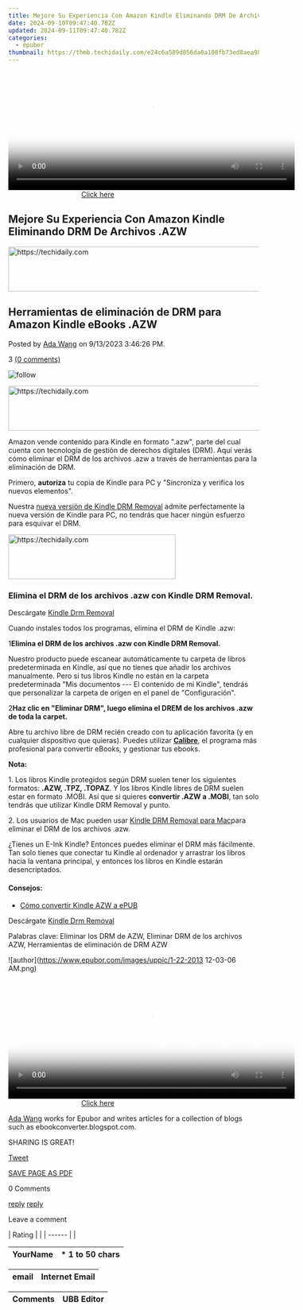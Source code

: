 ```yaml
---
title: Mejore Su Experiencia Con Amazon Kindle Eliminando DRM De Archivos .AZW
date: 2024-09-10T09:47:40.782Z
updated: 2024-09-11T09:47:40.782Z
categories:
  - epubor
thumbnail: https://thmb.techidaily.com/e24c6a589d856da0a108fb73ed8aea987528294a85122e6caa68a425ef40bc26.jpg
---
```






<!-- affiliate ads begin -->
<span id="1982462">
					<video width="576" height="240" style="cursor:pointer"
           poster="//a.impactradius-go.com/display-clicktoplayimage/1982462.png"
           onclick="if(!this.playClicked){this.play();this.setAttribute('controls',true);this.playClicked=true;}">
	   <source src="//a.impactradius-go.com/display-ad/22993-1982462">
	   <img src="//a.impactradius-go.com/display-clicktoplayimage/1982462.png" style="border: none; height: 100%; width: 100%; object-fit: contain">
	</video>
	<div style="width:360px;text-align:center"><a href="javascript:window.open(decodeURIComponent('https%3A%2F%2Fhomestyler.sjv.io%2Fc%2F5597632%2F1982462%2F22993'), '_blank');void(0);">Click here</a></div>
</span>
<img height="0" width="0" src="https://imp.pxf.io/i/5597632/1982462/22993" style="position:absolute;visibility:hidden;" border="0" />
<!-- affiliate ads end -->




## Mejore Su Experiencia Con Amazon Kindle Eliminando DRM De Archivos .AZW





<!-- affiliate ads begin -->
<a href="https://ephamedtechinc.pxf.io/c/5597632/2137228/26400" target="_top" id="2137228">
  <img src="//a.impactradius-go.com/display-ad/26400-2137228" border="0" alt="https://techidaily.com" width="728" height="90"/>
</a>
<img height="0" width="0" src="https://ephamedtechinc.pxf.io/i/5597632/2137228/26400" style="position:absolute;visibility:hidden;" border="0" />
<!-- affiliate ads end -->




## Herramientas de eliminación de DRM para Amazon Kindle eBooks .AZW

Posted by [Ada Wang](https://plus.google.com/+AdaWang/posts) on 9/13/2023 3:46:26 PM.

3 [(0 comments)](http://www.epubor.com/#comment-area) 



![follow](http://www.epubor.com/images/follow.png)





<!-- affiliate ads begin -->
<a href="https://ephamedtechinc.pxf.io/c/5597632/2130529/26400" target="_top" id="2130529">
  <img src="//a.impactradius-go.com/display-ad/26400-2130529" border="0" alt="https://techidaily.com" width="728" height="90"/>
</a>
<img height="0" width="0" src="https://ephamedtechinc.pxf.io/i/5597632/2130529/26400" style="position:absolute;visibility:hidden;" border="0" />
<!-- affiliate ads end -->




Amazon vende contenido para Kindle en formato ".azw", parte del cual cuenta con tecnología de gestión de derechos digitales (DRM). Aquí verás cómo eliminar el DRM de los archivos .azw a través de herramientas para la eliminación de DRM.

Primero, **autoriza** tu copia de Kindle para PC y "Sincroniza y verifica los nuevos elementos".

Nuestra [nueva versión de Kindle DRM Removal](https://tools.techidaily.com/epubor/products/) admite perfectamente la nueva versión de Kindle para PC, no tendrás que hacer ningún esfuerzo para esquivar el DRM.





<!-- affiliate ads begin -->
<a href="https://aligracehair.sjv.io/c/5597632/2135402/19272" target="_top" id="2135402">
  <img src="//a.impactradius-go.com/display-ad/19272-2135402" border="0" alt="https://techidaily.com" width="336" height="90"/>
</a>
<img height="0" width="0" src="https://aligracehair.sjv.io/i/5597632/2135402/19272" style="position:absolute;visibility:hidden;" border="0" />
<!-- affiliate ads end -->




### Elimina el DRM de los archivos .azw con Kindle DRM Removal.

Descárgate [Kindle Drm Removal](https://tools.techidaily.com/epubor/products/)

[](https://tools.techidaily.com/epubor/ultimate/) [](https://tools.techidaily.com/epubor/ultimate/) 

Cuando instales todos los programas, elimina el DRM de Kindle .azw:

1**Elimina el DRM de los archivos .azw con Kindle DRM Removal.**

Nuestro producto puede escanear automáticamente tu carpeta de libros predeterminada en Kindle, así que no tienes que añadir los archivos manualmente. Pero si tus libros Kindle no están en la carpeta predeterminada "Mis documentos --- El contenido de mi Kindle", tendrás que personalizar la carpeta de origen en el panel de "Configuración".

2**Haz clic en "Eliminar DRM", luego elimina el DREM de los archivos .azw de toda la carpet.**

Abre tu archivo libre de DRM recién creado con tu aplicación favorita (y en cualquier dispositivo que quieras). Puedes utilizar [**Calibre**](https://tools.techidaily.com/epubor/products/), el programa más profesional para convertir eBooks, y gestionar tus ebooks.

**Nota:**

1\. Los libros Kindle protegidos según DRM suelen tener los siguientes formatos: **.AZW, .TPZ, .TOPAZ**. Y los libros Kindle libres de DRM suelen estar en formato .MOBI. Así que si quieres **convertir .AZW a .MOBI**, tan solo tendrás que utilizar Kindle DRM Removal y punto.

2\. Los usuarios de Mac pueden usar [Kindle DRM Removal para Mac](https://tools.techidaily.com/epubor/products/)para eliminar el DRM de los archivos .azw.

¿Tienes un E-Ink Kindle? Entonces puedes eliminar el DRM más fácilmente. Tan solo tienes que conectar tu Kindle al ordenador y arrastrar los libros hacia la ventana principal, y entonces los libros en Kindle estarán desencriptados.

#### Consejos:

* [Cómo convertir Kindle AZW a ePUB](https://tools.techidaily.com/epubor/products/)

Descárgate [Kindle Drm Removal](https://tools.techidaily.com/epubor/products/)

[](https://tools.techidaily.com/epubor/ultimate/) [](https://tools.techidaily.com/epubor/ultimate/) 

Palabras clave: Eliminar los DRM de AZW, Eliminar DRM de los archivos AZW, Herramientas de eliminación de DRM AZW

![author](https://www.epubor.com/images/uppic/1-22-2013 12-03-06 AM.png)





<!-- affiliate ads begin -->
<span id="1983545">
					<video width="576" height="240" style="cursor:pointer"
           poster="//a.impactradius-go.com/display-clicktoplayimage/1983545.png"
           onclick="if(!this.playClicked){this.play();this.setAttribute('controls',true);this.playClicked=true;}">
	   <source src="//a.impactradius-go.com/display-ad/22993-1983545">
	   <img src="//a.impactradius-go.com/display-clicktoplayimage/1983545.png" style="border: none; height: 100%; width: 100%; object-fit: contain">
	</video>
	<div style="width:360px;text-align:center"><a href="javascript:window.open(decodeURIComponent('https%3A%2F%2Fhomestyler.sjv.io%2Fc%2F5597632%2F1983545%2F22993'), '_blank');void(0);">Click here</a></div>
</span>
<img height="0" width="0" src="https://imp.pxf.io/i/5597632/1983545/22993" style="position:absolute;visibility:hidden;" border="0" />
<!-- affiliate ads end -->




[Ada Wang](https://plus.google.com/+AdaWang/posts) works for Epubor and writes articles for a collection of blogs such as ebookconverter.blogspot.com.

SHARING IS GREAT!

[Tweet](https://twitter.com/share) 

[SAVE PAGE AS PDF](https://tools.techidaily.com/epubor/products/) 



0 Comments

[reply](https://tools.techidaily.com/epubor/products/) [reply](https://tools.techidaily.com/epubor/products/) 

Leave a comment

| Rating |  |
| ------ |  |

| YourName | \*  1 to 50 chars |
| -------- | ----------------- |

| email | Internet Email |
| ----- | -------------- |

| Comments | UBB Editor |
| -------- | ---------- |

<ins class="adsbygoogle"
     style="display:block"
     data-ad-format="autorelaxed"
     data-ad-client="ca-pub-7571918770474297"
     data-ad-slot="1223367746"></ins>



<ins class="adsbygoogle"
     style="display:block"
     data-ad-client="ca-pub-7571918770474297"
     data-ad-slot="8358498916"
     data-ad-format="auto"
     data-full-width-responsive="true"></ins>


